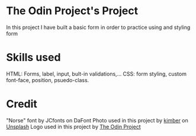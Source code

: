# The Odin Project's Project
In this project I have built a basic form in order to practice using and styling form
# Skills used
HTML: Forms, label, input, bult-in validations,...
CSS: form styling, custom font-face, position, psuedo-class.
# Credit
"Norse" font by JCfonts on DaFont
Photo used in this project by [kimber](https://unsplash.com/@kimmberr) on [Unsplash](https://unsplash.com/)
Logo used in this project by [The Odin Project](https://www.theodinproject.com/)
